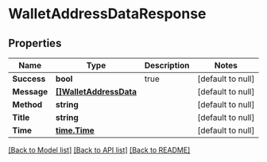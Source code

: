# WalletAddressDataResponse

## Properties
Name | Type | Description | Notes
------------ | ------------- | ------------- | -------------
**Success** | **bool** | true | [default to null]
**Message** | [**[]WalletAddressData**](WalletAddressData.md) |  | [default to null]
**Method** | **string** |  | [default to null]
**Title** | **string** |  | [default to null]
**Time** | [**time.Time**](time.Time.md) |  | [default to null]

[[Back to Model list]](../README.md#documentation-for-models) [[Back to API list]](../README.md#documentation-for-api-endpoints) [[Back to README]](../README.md)


